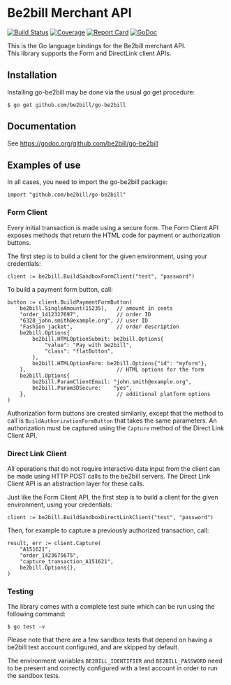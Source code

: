 # Be2bill Merchant API

[![Build Status](https://travis-ci.org/be2bill/go-be2bill.svg?branch=master)](https://travis-ci.org/be2bill/go-be2bill)
[![Coverage](http://gocover.io/_badge/github.com/be2bill/go-be2bill?1)](http://gocover.io/github.com/be2bill/go-be2bill)
[![Report Card](http://goreportcard.com/badge/be2bill/go-be2bill)](http://goreportcard.com/report/be2bill/go-be2bill)
[![GoDoc](https://godoc.org/github.com/be2bill/go-be2bill?status.svg)](https://godoc.org/github.com/be2bill/go-be2bill)

This is the Go language bindings for the Be2bill merchant API.  
This library supports the Form and DirectLink client APIs.

## Installation

Installing go-be2bill may be done via the usual go get procedure:

    $ go get github.com/be2bill/go-be2bill

## Documentation

See https://godoc.org/github.com/be2bill/go-be2bill

## Examples of use

In all cases, you need to import the go-be2bill package:

    import "github.com/be2bill/go-be2bill"

### Form Client

Every initial transaction is made using a secure form.
The Form Client API exposes methods that return the HTML code
for payment or authorization buttons.

The first step is to build a client for the given environment, using
your credentials:

	client := be2bill.BuildSandboxFormClient("test", "password")

To build a payment form button, call:

	button := client.BuildPaymentFormButton(
		be2bill.SingleAmount(15235),   // amount in cents
		"order_1412327697",            // order ID
		"6328_john.smith@example.org", // user ID
		"Fashion jacket",              // order description
		be2bill.Options{
			be2bill.HTMLOptionSubmit: be2bill.Options{
				"value": "Pay with be2bill",
				"class": "flatButton",
			},
			be2bill.HTMLOptionForm: be2bill.Options{"id": "myform"},
		},                             // HTML options for the form
		be2bill.Options{
			be2bill.ParamClientEmail: "john.smith@example.org",
			be2bill.Param3DSecure:    "yes",
		},                             // additional platform options
	)

Authorization form buttons are created similarily, except that the
method to call is `BuildAuthorizationFormButton` that takes the same
parameters.
An authorization must be captured using the `Capture` method of the
Direct Link Client API.

### Direct Link Client

All operations that do not require interactive data input from the client
can be made using HTTP POST calls to the be2bill servers.
The Direct Link Client API is an abstraction layer for these calls.

Just like the Form Client API, the first step is to build a client for
the given environment, using your credentials:

	client := be2bill.BuildSandboxDirectLinkClient("test", "password")

Then, for example to capture a previously authorized transaction, call:

	result, err := client.Capture(
		"A151621",
		"order_1423675675",
		"capture_transaction_A151621",
		be2bill.Options{},
	)

### Testing

The library comes with a complete test suite which can be run using
the following command:

    $ go test -v

Please note that there are a few sandbox tests that depend on having
a be2bill test account configured, and are skipped by default.

The environment variables `BE2BILL_IDENTIFIER` and `BE2BILL_PASSWORD`
need to be present and correctly configured with a test account in order
to run the sandbox tests.
